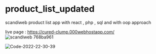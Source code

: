 # product_list_updated

scandiweb product list app with react , php , sql and with oop approach

live page : https://cured-clump.000webhostapp.com/
![scandiweb 768ba961](https://user-images.githubusercontent.com/55956352/209572860-3997f71a-b22b-46ab-9054-a2d5161dd17e.png)

![Code-2022-22-30-39](https://user-images.githubusercontent.com/55956352/209572854-11299d51-a9ea-4a96-8073-ff99c9686dd1.jpg)
